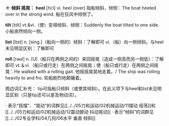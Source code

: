 ☀ <span class="category">**倾斜 摇晃：**</span>
<span class="vocabulary">**heel**</span> [hi:l] 
<span class="definition">vi. heel (over) 指船倾斜，倾侧：</span>The boat heeled over in the strong wind. 船在狂风中倾侧了。
           
<span class="vocabulary">**tilt**</span> [tɪlt]
<span class="definition">vt.&vi.（使）变得倾斜、倾侧：</span>Suddenly the boat tilted to one side. 小船突然倾向一侧。

<span class="vocabulary">**list**</span> [lɪst] 
<span class="definition">n. [sing.]（船向一侧的）倾斜：</span>了解即可 <span class="definition">vi.（船）向一侧倾斜。与heel未见明显区别：</span>了解即可

<span class="vocabulary">**roll**</span> [rəʊl] 
<span class="definition">n. [U]（船只在两侧之间的）来回摇晃（造成一侧高而另一侧低）：</span>了解即可 <span class="definition">vt.＆vi.（船只或行走）在两侧之间摇晃；使（船只或行走）在两侧之间摇晃：</span>He walked with a rolling gait. 他摇摇晃晃地走着。/ The ship was rolling heavily to and fro. 轮船剧烈地颠簸着。 

周边词汇补充：
tip可指船只倾斜（或使其倾斜）。在此义项下与heel和list未见明显区别（只是tip还可以是及物动词）。

· 表示“摇摆”、“晃动”的词群见[[../../05力和运动/02机械运动/11摆动 摇荡]]和[[../../05力和运动/02机械运动/12震动颤动 抖动晃动]]
· 表示“倾斜”的词群见[[../../02专业学科/04几何/06水平 垂直 倾斜]]
